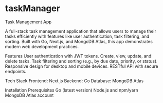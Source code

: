 # taskManager
 
Task Management App

A full-stack task management application that allows users to manage their tasks efficiently with features like user authentication, task filtering, and sorting. Built with Go, Next.js, and MongoDB Atlas, this app demonstrates modern web development practices.

Features
User authentication with JWT tokens.
Create, view, update, and delete tasks.
Task filtering and sorting (e.g., by due date, priority, or status).
Responsive design for desktop and mobile devices.
RESTful API with secure endpoints.

Tech Stack
Frontend: Next.js
Backend: Go
Database: MongoDB Atlas

Installation
Prerequisites
Go (latest version)
Node.js and npm/yarn
MongoDB Atlas account